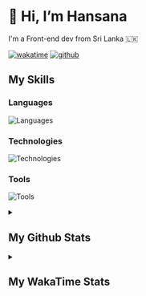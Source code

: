 
<h1>👋 Hi, I’m Hansana</h1>
<p>I'm a Front-end dev from Sri Lanka 🇱🇰</p>

[![wakatime](https://wakatime.com/badge/user/cf3817f9-1dca-4dc8-876a-c4ae6f6942cc.svg)](https://wakatime.com/@cf3817f9-1dca-4dc8-876a-c4ae6f6942cc)
[![github](https://img.shields.io/github/followers/DevHanza?logo=github&style=plastic)](https://github.com/DevHanza?tab=followers)

## My Skills

### Languages
![Languages](https://go-skill-icons.vercel.app/api/icons?i=js,ts,py,php,mysql,c,html,css&perline=6)

### Technologies
![Technologies](https://go-skill-icons.vercel.app/api/icons?i=react,angular,nodejs,expressjs,mongodb,scss,bootstrap,tailwindcss,gsap,materialui,shadcn&perline=6)

### Tools
![Tools](https://go-skill-icons.vercel.app/api/icons?i=vscode,terminal,git,figma,wordpress,webstudio,framer,webflow,ps&perline=6)

<details>
    <summary><h2>My Github Stats</h2></summary>
    <figure>
        <img src="https://github-readme-stats.vercel.app/api?username=DevHanza&hide_border=true&theme=transparent" />
        <img src="https://github-readme-stats.vercel.app/api/top-langs/?username=DevHanza&langs_count=8&layout=compact&hide_border=true&theme=transparent" />
    </figure> -->
</details>

<details>
    <summary><h2>My WakaTime Stats</h2></summary>
    <figure>
        <!--START_SECTION:waka-->

```txt
From: 14 October 2024 - To: 28 June 2025

JavaScript    125 hrs 5 mins  ########-----------------   32.48 %
CSS           85 hrs 58 mins  ######-------------------   22.32 %
HTML          78 hrs 52 mins  #####--------------------   20.48 %
TypeScript    76 hrs 3 mins   #####--------------------   19.75 %
Python        4 hrs 38 mins   -------------------------   01.20 %
```

<!--END_SECTION:waka-->
    </figure>
</details>
